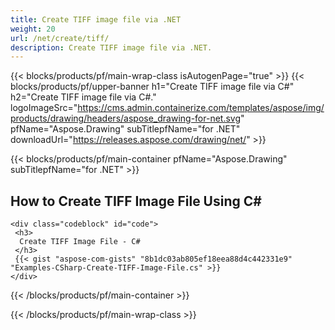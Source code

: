 ```yaml
---
title: Create TIFF image file via .NET
weight: 20
url: /net/create/tiff/
description: Create TIFF image file via .NET.
---
```


{{< blocks/products/pf/main-wrap-class isAutogenPage="true" >}}
{{< blocks/products/pf/upper-banner h1="Create TIFF image file via C#" h2="Create TIFF image file via C#." logoImageSrc="https://cms.admin.containerize.com/templates/aspose/img/products/drawing/headers/aspose_drawing-for-net.svg" pfName="Aspose.Drawing" subTitlepfName="for .NET" downloadUrl="https://releases.aspose.com/drawing/net/" >}}

{{< blocks/products/pf/main-container pfName="Aspose.Drawing" subTitlepfName="for .NET" >}}

<h2>How to Create TIFF Image File Using C#</h2>

    <div class="codeblock" id="code">
     <h3>
      Create TIFF Image File - C#
     </h3>
     {{< gist "aspose-com-gists" "8b1dc03ab805ef18eea88d4c442331e9" "Examples-CSharp-Create-TIFF-Image-File.cs" >}}
    </div>

{{< /blocks/products/pf/main-container >}}


{{< /blocks/products/pf/main-wrap-class >}}
